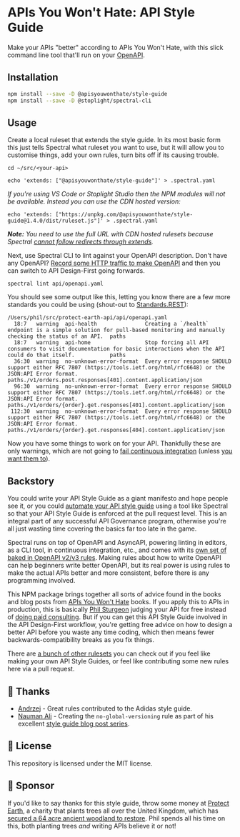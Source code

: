 # APIs You Won't Hate: API Style Guide

Make your APIs "better" according to APIs You Won't Hate, with this slick command line tool that'll run on your [OpenAPI](https://spec.openapis.org/oas/v3.1.0). 

## Installation

``` bash
npm install --save -D @apisyouwonthate/style-guide
npm install --save -D @stoplight/spectral-cli
```

## Usage


Create a local ruleset that extends the style guide. In its most basic form this just tells Spectral what ruleset you want to use, but it will allow you to customise things, add your own rules, turn bits off if its causing trouble.

```
cd ~/src/<your-api>

echo 'extends: ["@apisyouwonthate/style-guide"]' > .spectral.yaml
```

_If you're using VS Code or Stoplight Studio then the NPM modules will not be available. Instead you can use the CDN hosted version:_

```
echo 'extends: ["https://unpkg.com/@apisyouwonthate/style-guide@1.4.0/dist/ruleset.js"]' > .spectral.yaml
```

_**Note:** You need to use the full URL with CDN hosted rulesets because Spectral [cannot follow redirects through extends](https://github.com/stoplightio/spectral/issues/2266)._

Next, use Spectral CLI to lint against your OpenAPI description. Don't have any OpenAPI? [Record some HTTP traffic to make OpenAPI](https://apisyouwonthate.com/blog/creating-openapi-from-http-traffic) and then you can switch to API Design-First going forwards.

```
spectral lint api/openapi.yaml
```

You should see some output like this, letting you know there are a few more standards you could be using (shout-out to [Standards.REST](https://standards.rest/)):

```
/Users/phil/src/protect-earth-api/api/openapi.yaml
  18:7   warning  api-health               Creating a `/health` endpoint is a simple solution for pull-based monitoring and manually checking the status of an API.  paths
  18:7   warning  api-home                 Stop forcing all API consumers to visit documentation for basic interactions when the API could do that itself.           paths
  36:30  warning  no-unknown-error-format  Every error response SHOULD support either RFC 7807 (https://tools.ietf.org/html/rfc6648) or the JSON:API Error format.   paths./v1/orders.post.responses[401].content.application/json
  96:30  warning  no-unknown-error-format  Every error response SHOULD support either RFC 7807 (https://tools.ietf.org/html/rfc6648) or the JSON:API Error format.   paths./v1/orders/{order}.get.responses[401].content.application/json
 112:30  warning  no-unknown-error-format  Every error response SHOULD support either RFC 7807 (https://tools.ietf.org/html/rfc6648) or the JSON:API Error format.   paths./v1/orders/{order}.get.responses[404].content.application/json
```

Now you have some things to work on for your API. Thankfully these are only warnings, which are not going to [fail continuous integration](https://meta.stoplight.io/docs/spectral/ZG9jOjExNTMyOTAx-continuous-integration) (unless [you want them to](https://meta.stoplight.io/docs/spectral/ZG9jOjI1MTg1-spectral-cli#error-results)).

## Backstory

You could write your API Style Guide as a giant manifesto and hope people see it, or you could [automate your API style guide](https://www.apisyouwonthate.com/blog/automated-style-guides-for-rest-graphql-and-grpc) using a tool like Spectral so that your API Style Guide is enforced at the pull request level. This is an integral part of any successful API Governance program, otherwise you're all just wasting time covering the basics far too late in the game.

Spectral runs on top of OpenAPI and AsyncAPI, powering linting in editors, as a CLI tool, in continuous integration, etc., and comes with its [own set of baked 
in OpenAPI v2/v3 rules](https://meta.stoplight.io/docs/spectral/docs/reference/openapi-rules.md). Making rules about how to write OpenAPI can help beginners write better OpenAPI, but its real power is using rules to make the actual APIs better and more consistent, before there is any programming involved.

This NPM package brings together all sorts of advice found in the books and blog posts from [APIs You Won't Hate](https://apisyouwonthate.com) books. If you apply this to APIs in production, this is basically [Phil Sturgeon](https://philsturgeon.com/) judging your API for free instead of [doing paid consulting](http://phil.tech/consulting). But if you can get this API Style Guide involved in the API Design-First workflow, you're getting free advice on how to design a better API before you waste any time coding, which then means fewer backwards-compatibility breaks as you fix things.

There are [a bunch of other rulesets](https://github.com/stoplightio/spectral-rulesets) you can check out if you feel like making your own API Style Guides, or feel like contributing some new rules here via a pull request.

## 🎉 Thanks

- [Andrzej](https://github.com/jerzyn) - Great rules contributed to the Adidas style guide.
- [Nauman Ali](https://github.com/naumanali-stoplight) - Creating the `no-global-versioning` rule as part of his excellent [style guide blog post series](https://blog.stoplight.io/consistent-api-urls-with-openapi-and-style-guides).

## 📜 License

This repository is licensed under the MIT license.

## 🌲 Sponsor

If you'd like to say thanks for this style guide, throw some money at [Protect Earth](https://protect.earth/donate), a charity that plants trees all over the United Kingdom, which has [secured a 64 acre ancient woodland to restore](https://www.protect.earth/blog/high-wood). Phil spends all his time on this, both planting trees _and_ writing APIs believe it or not!
